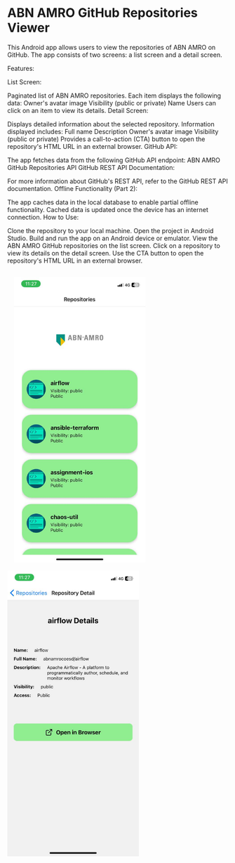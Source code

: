 <h1>ABN AMRO GitHub Repositories Viewer</h1>

This Android app allows users to view the repositories of ABN AMRO on GitHub. The app consists of two screens: a list screen and a detail screen.

Features:

List Screen:

Paginated list of ABN AMRO repositories.
Each item displays the following data:
Owner's avatar image
Visibility (public or private)
Name
Users can click on an item to view its details.
Detail Screen:

Displays detailed information about the selected repository.
Information displayed includes:
Full name
Description
Owner's avatar image
Visibility (public or private)
Provides a call-to-action (CTA) button to open the repository's HTML URL in an external browser.
GitHub API:

The app fetches data from the following GitHub API endpoint: ABN AMRO GitHub Repositories API
GitHub REST API Documentation:

For more information about GitHub's REST API, refer to the GitHub REST API documentation.
Offline Functionality (Part 2):

The app caches data in the local database to enable partial offline functionality.
Cached data is updated once the device has an internet connection.
How to Use:

Clone the repository to your local machine.
Open the project in Android Studio.
Build and run the app on an Android device or emulator.
View the ABN AMRO GitHub repositories on the list screen.
Click on a repository to view its details on the detail screen.
Use the CTA button to open the repository's HTML URL in an external browser.


<img src="/assets/1.jpg" alt="Example Image 1" style="height:auto;width:300px;margin:15px;">
<img src="/assets/2.jpg" alt="Example Image 2" style="height:auto;width:300px;">




